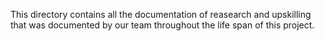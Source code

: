 This directory contains all the documentation of reasearch and upskilling that was documented by our team throughout the 
life span of this project.
